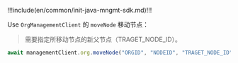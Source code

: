 !!!include(en/common/init-java-mngmt-sdk.md)!!!

Use `OrgManagementClient` 的 `moveNode` 移动节点：

> 需要指定所移动节点的新父节点（TRAGET_NODE_ID）。

```javascript
await managementClient.org.moveNode("ORGID", "NODEID", "TRAGET_NODE_ID");
```
